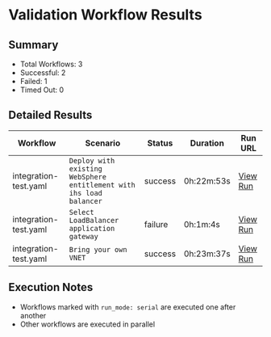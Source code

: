 # Validation Workflow Results

## Summary
- Total Workflows: 3
- Successful: 2
- Failed: 1
- Timed Out: 0

## Detailed Results

| Workflow | Scenario | Status | Duration | Run URL |
|----------|----------|---------|-----------|----------|
| integration-test.yaml | `Deploy with existing WebSphere entitlement with ihs load balancer` | success | 0h:22m:53s | [View Run](https://github.com/azure-javaee/azure.websphere-traditional.cluster/actions/runs/16019715140) |
| integration-test.yaml | `Select LoadBalancer application gateway` | failure | 0h:1m:4s | [View Run](https://github.com/azure-javaee/azure.websphere-traditional.cluster/actions/runs/16019717154) |
| integration-test.yaml | `Bring your own VNET` | success | 0h:23m:37s | [View Run](https://github.com/azure-javaee/azure.websphere-traditional.cluster/actions/runs/16019718960) |


## Execution Notes
- Workflows marked with `run_mode: serial` are executed one after another
- Other workflows are executed in parallel
